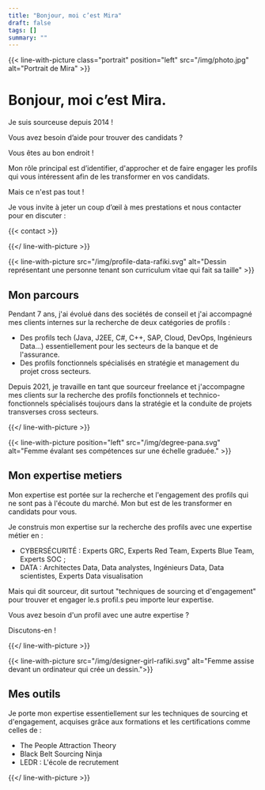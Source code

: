 ```yaml
---
title: "Bonjour, moi c’est Mira"
draft: false
tags: []
summary: ""
---
```



{{< line-with-picture class="portrait" position="left" src="/img/photo.jpg" alt="Portrait de Mira" >}}

# Bonjour, moi c’est Mira.

Je suis sourceuse depuis 2014 !

Vous avez besoin d’aide pour trouver des candidats ?

Vous êtes au bon endroit !

Mon rôle principal est d’identifier, d'approcher et de faire engager les profils qui vous intéressent afin de les transformer en vos candidats.

Mais ce n'est pas tout !

Je vous invite à jeter un coup d’œil à mes prestations et nous contacter pour en discuter :

{{< contact >}}

{{</ line-with-picture >}}


{{< line-with-picture src="/img/profile-data-rafiki.svg" alt="Dessin représentant une personne tenant son curriculum vitae qui fait sa taille" >}}

## Mon parcours

Pendant 7 ans, j'ai évolué dans des sociétés de conseil et j'ai accompagné mes clients internes sur la recherche de deux catégories de profils :
- Des profils tech (Java, J2EE, C#, C++, SAP, Cloud, DevOps, Ingénieurs Data...) essentiellement pour les secteurs de la banque et de l'assurance.
- Des profils fonctionnels spécialisés en stratégie et management du projet cross secteurs.

Depuis 2021, je travaille en tant que sourceur freelance et j'accompagne mes clients sur la recherche des profils fonctionnels et technico-fonctionnels spécialisés toujours dans la stratégie et la conduite de projets transverses cross secteurs. 

{{</ line-with-picture >}}

{{< line-with-picture position="left" src="/img/degree-pana.svg" alt="Femme évalant ses compétences sur une échelle graduée." >}}

## Mon expertise metiers

Mon expertise est portée sur la recherche et l'engagement des profils qui ne sont pas à l'écoute du marché. Mon but est de les transformer en candidats pour vous.

Je construis mon expertise sur la recherche des profils avec une expertise métier en :
- CYBERSÉCURITÉ : Experts GRC, Experts Red Team, Experts Blue Team, Experts SOC ;
- DATA : Architectes Data, Data analystes, Ingénieurs Data, Data scientistes, Experts Data visualisation

Mais qui dit sourceur, dit surtout "techniques de sourcing et d'engagement" pour trouver et engager le.s profil.s peu importe leur expertise.

Vous avez besoin d'un profil avec une autre expertise ?

Discutons-en !

{{</ line-with-picture >}}

{{< line-with-picture src="/img/designer-girl-rafiki.svg" alt="Femme assise devant un ordinateur qui crée un dessin.">}}

## Mes outils

Je porte mon expertise essentiellement sur les techniques de sourcing et d'engagement, acquises grâce aux formations et les certifications comme celles de :
- The People Attraction Theory
- Black Belt Sourcing Ninja
- LEDR : L'école de recrutement


{{</ line-with-picture >}}
